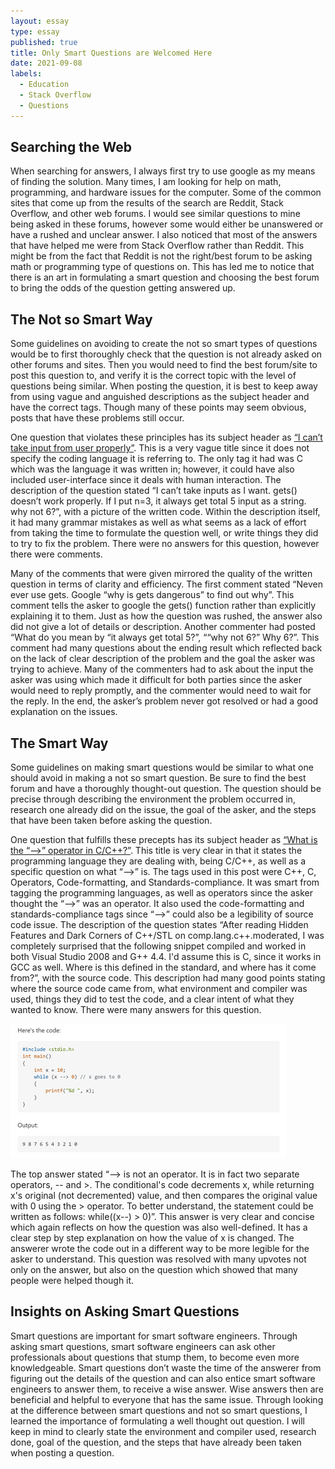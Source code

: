 ```yaml
---
layout: essay
type: essay
published: true
title: Only Smart Questions are Welcomed Here
date: 2021-09-08
labels:
  - Education
  - Stack Overflow
  - Questions
---
```


## **Searching the Web**

When searching for answers, I always first try to use google as my means of finding the solution. Many times, I am looking for help on math, programming, and hardware issues for the computer. Some of the common sites that come up from the results of the search are Reddit, Stack Overflow, and other web forums. I would see similar questions to mine being asked in these forums, however some would either be unanswered or have a rushed and unclear answer. I also noticed that most of the answers that have helped me were from Stack Overflow rather than Reddit. This might be from the fact that Reddit is not the right/best forum to be asking math or programming type of questions on. This has led me to notice that there is an art in formulating a smart question and choosing the best forum to bring the odds of the question getting answered up.

## **The Not so Smart Way**

Some guidelines on avoiding to create the not so smart types of questions would be to first thoroughly check that the question is not already asked on other forums and sites. Then you would need to find the best forum/site to post this question to, and verify it is the correct topic with the level of questions being similar. When posting the question, it is best to keep away from using vague and anguished descriptions as the subject header and have the correct tags. Though many of these points may seem obvious, posts that have these problems still occur.

One question that violates these principles has its subject header as [“I can’t take input from user properly”](https://stackoverflow.com/questions/58670344/i-cant-take-input-form-user-properly). This is a very vague title since it does not specify the coding language it is referring to. The only tag it had was C which was the language it was written in; however, it could have also included user-interface since it deals with human interaction. The description of the question stated “I can’t take inputs as I want. gets() doesn’t work properly. If I put n=3, it always get total 5 input as a string. why not 6?”, with a picture of the written code. Within the description itself, it had many grammar mistakes as well as what seems as a lack of effort from taking the time to formulate the question well, or write things they did to try to fix the problem. There were no answers for this question, however there were comments.

Many of the comments that were given mirrored the quality of the written question in terms of clarity and efficiency. The first comment stated “Neven ever use gets. Google “why is gets dangerous” to find out why”. This comment tells the asker to google the gets() function rather than explicitly explaining it to them. Just as how the question was rushed, the answer also did not give a lot of details or description. Another commenter had posted “What do you mean by “it always get total 5?”, ““why not 6?” Why 6?”.  This comment had many questions about the ending result which reflected back on the lack of clear description of the problem and the goal the asker was trying to achieve. Many of the commenters had to ask about the input the asker was using which made it difficult for both parties since the asker would need to reply promptly, and the commenter would need to wait for the reply. In the end, the asker’s problem never got resolved or had a good explanation on the issues.
 
## **The Smart Way**

Some guidelines on making smart questions would be similar to what one should avoid in making a not so smart question. Be sure to find the best forum and have a thoroughly thought-out question. The question should be precise through describing the environment the problem occurred in, research one already did on the issue, the goal of the asker, and the steps that have been taken before asking the question.

One question that fulfills these precepts has its subject header as [“What is the “-->” operator in C/C++?”](https://stackoverflow.com/questions/1642028/what-is-the-operator-in-c-c?answertab=votes#tab-top). This title is very clear in that it states the programming language they are dealing with, being C/C++, as well as a specific question on what “-->” is. The tags used in this post were C++, C, Operators, Code-formatting, and Standards-compliance. It was smart from tagging the programming languages, as well as operators since the asker thought the “-->” was an operator. It also used the code-formatting and standards-compliance tags since “-->” could also be a legibility of source code issue. The description of the question states “After reading Hidden Features and Dark Corners of C++/STL on comp.lang.c++.moderated, I was completely surprised that the following snippet compiled and worked in both Visual Studio 2008 and G++ 4.4. I'd assume this is C, since it works in GCC as well. Where is this defined in the standard, and where has it come from?”, with the source code. This description had many good points stating where the source code came from, what environment and compiler was used, things they did to test the code, and a clear intent of what they wanted to know. There were many answers for this question.

<img class="ui large left floated rounded image" src="../images/SmartQuestion.png">

The top answer stated “--> is not an operator. It is in fact two separate operators, -- and >. The conditional's code decrements x, while returning x's original (not decremented) value, and then compares the original value with 0 using the > operator. To better understand, the statement could be written as follows: while((x--) > 0)”. This answer is very clear and concise which again reflects on how the question was also well-defined. It has a clear step by step explanation on how the value of x is changed. The answerer wrote the code out in a different way to be more legible for the asker to understand. This question was resolved with many upvotes not only on the answer, but also on the question which showed that many people were helped though it.

## **Insights on Asking Smart Questions**

Smart questions are important for smart software engineers. Through asking smart questions, smart software engineers can ask other professionals about questions that stump them, to become even more knowledgeable. Smart questions don’t waste the time of the answerer from figuring out the details of the question and can also entice smart software engineers to answer them, to receive a wise answer. Wise answers then are beneficial and helpful to everyone that has the same issue. Through looking at the difference between smart questions and not so smart questions, I learned the importance of formulating a well thought out question. I will keep in mind to clearly state the environment and compiler used, research done, goal of the question, and the steps that have already been taken when posting a question. 
